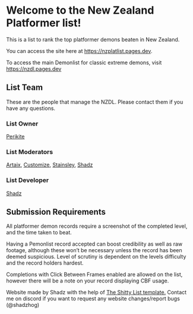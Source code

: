 # Welcome to the New Zealand Platformer list!

This is a list to rank the top platformer demons beaten in New Zealand.

You can access the site here at https://nzplatlist.pages.dev.

To access the main Demonlist for classic extreme demons, visit https://nzdl.pages.dev

## List Team
These are the people that manage the NZDL. Please contact them if you have any questions.

### List Owner
[Perikite](https://www.youtube.com/@perikite28)

### List Moderators
[Artaix](https://www.youtube.com/@Artaix/), [Customize](https://www.youtube.com/@Customize45), [Stainsley](https://www.youtube.com/@stainsley), [Shadz](https://www.youtube.com/@ShadzX)

### List Developer
[Shadz](https://www.youtube.com/@ShadzX)

## Submission Requirements

All platformer demon records require a screenshot of the completed level, and the time taken to beat.

Having a Pemonlist record accepted can boost credibility as well as raw footage, although these won’t be necessary unless the record has been deemed suspicious. Level of scrutiny is dependent on the levels difficulty and the record holders hardest.

Completions with Click Between Frames enabled are allowed on the list, however there will be a note on your record displaying CBF usage.


Website made by Shadz with the help of [The Shitty List template.](https://github.com/TheShittyList/GDListTemplate) Contact me on discord if you want to request any website changes/report bugs (@shadzhog)
